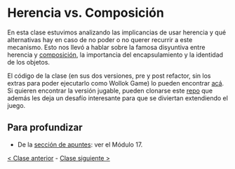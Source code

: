 # Herencia vs. Composición

En esta clase estuvimos analizando las implicancias de usar herencia y qué alternativas hay en caso de no poder o no querer recurrir a este mecanismo. Esto nos llevó a hablar sobre la famosa disyuntiva entre herencia y [composición](http://wiki.uqbar.org/wiki/articles/composicion--oop-.html), la importancia del encapsulamiento y la identidad de los objetos.

El código de la clase (en sus dos versiones, pre y post refactor, sin los extras para poder ejecutarlo como Wollok Game) lo pueden encontrar [acá](https://github.com/pdep-mit/ejemplos-de-clase-wollok/tree/master/ejemplos-de-clase/src/clase07/pokegotchi). Si quieren encontrar la versión jugable, pueden clonarse este [repo](https://github.com/manumaso/clase-herencia-vs-composicion) que además les deja un desafío interesante para que se diviertan extendiendo el juego.

## Para profundizar

- De la [sección de apuntes](http://www.pdep.com.ar/material/apuntes): ver el Módulo 17.

[< Clase anterior](https://github.com/pdep-mit/bitacora-de-clase/blob/master/clase-22.md) - [Clase siguiente >](https://github.com/pdep-mit/bitacora-de-clase/blob/master/clase-24.md)
